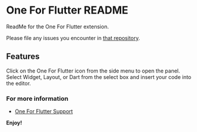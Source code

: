 # One For Flutter README

ReadMe for the One For Flutter extension.

Please file any issues you encounter in [that repository](https://github.com/EminTalhaArik/one-for-flutter).

## Features

Click on the One For Flutter icon from the side menu to open the panel.
Select Widget, Layout, or Dart from the select box and insert your code into the editor.

### For more information

- [One For Flutter Support](https://github.com/EminTalhaArik/one-for-flutter)

**Enjoy!**
